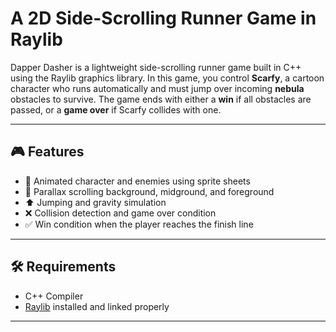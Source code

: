 # A 2D Side-Scrolling Runner Game in Raylib

Dapper Dasher is a lightweight side-scrolling runner game built in C++ using the Raylib graphics library. In this game, you control **Scarfy**, a cartoon character who runs automatically and must jump over incoming **nebula** obstacles to survive. The game ends with either a **win** if all obstacles are passed, or a **game over** if Scarfy collides with one.

---

## 🎮 Features

- 🌠 Animated character and enemies using sprite sheets
- 🎯 Parallax scrolling background, midground, and foreground
- ⬆️ Jumping and gravity simulation
- ❌ Collision detection and game over condition
- ✅ Win condition when the player reaches the finish line

---
## 🛠️ Requirements

- C++ Compiler 
- [Raylib](https://www.raylib.com/) installed and linked properly

---
